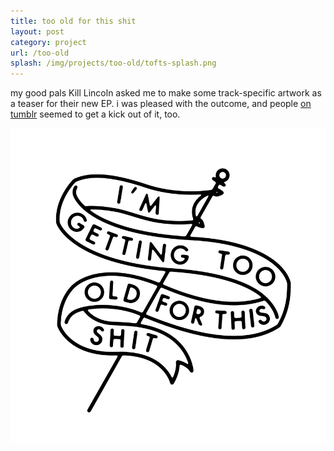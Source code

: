 ```yaml
---
title: too old for this shit
layout: post
category: project
url: /too-old
splash: /img/projects/too-old/tofts-splash.png
---
```


my good pals Kill Lincoln asked me to make some track-specific artwork as a teaser for their new EP. i was pleased with the outcome, and people [on tumblr](http://ryantroyford.tumblr.com/post/82899598171/trendgraphy-feeble-weapon-by-ryan-ford) seemed to get a kick out of it, too. 

![too-old-01](/img/projects/too-old/tofts-banner.png)
